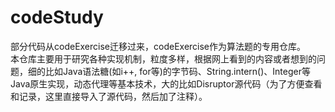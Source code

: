 # codeStudy  

部分代码从codeExercise迁移过来，codeExercise作为算法题的专用仓库。  
本仓库主要用于研究各种实现机制，粒度多样，根据网上看到的内容或者想到的问题，细的比如Java语法糖(如i++, for等)的字节码、String.intern()、Integer等Java原生实现，动态代理等基本技术，大的比如Disruptor源代码（为了方便查看和记录，这里直接导入了源代码，然后加了注释）。  

